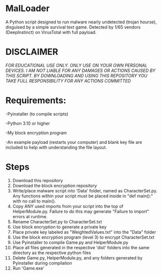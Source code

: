 # MalLoader
A Python script designed to run malware nearly undetected (trojan hourse), disguised by a simple survival text game. Detected by 1/65 vendors (DeepInstinct) on VirusTotal with full payload.

# DISCLAIMER
*FOR EDUCATIONAL USE ONLY. ONLY USE ON YOUR OWN PERSONAL DEVICES. I AM NOT LIABLE FOR ANY DAMAGES OR ACTIONS CAUSED BY THIS SCRIPT. BY DOWNLOADING AND USING THIS REPOSITORY YOU TAKE FULL RESPONSIBILITY FOR ANY ACTIONS COMMITTED*

# Requirements:
-Pyinstaller (to compile scripts)

-Python 3.10 or higher

-My block encryption program

-An example payload (restarts your computer) and blank key file are included to help with understanding the file layout.

# Steps
1. Download this repository
2. Download the block encryption repository
3. Write/place malware script into 'Data' folder, named as CharacterSet.py. Any functions within your script must be placed inside in "def main():" with no call to main().
4. Copy ANY used imports from your script into the top of HelperModule.py. Failure to do this may generate "Failure to import" errors at runtime.
5. Rename CharacterSet.py to CharacterSet.txt
6. Use block encryption to generate a private key
7. Place private key labeled as "WeightedValues.txt" into the "Data" folder
8. Use the block encryption program (level 3) to encrypt CharacterSet.txt
9. Use Pyinstaller to compile Game.py and HelperModule.py
10. Place all files generated in the respective 'dist' folders into the same directory as the respective python files
11. Delete Game.py, HelperModule.py, and any folders generated by Pyinstaller during compilation
12. Run 'Game.exe'